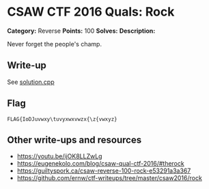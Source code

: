# CSAW CTF 2016 Quals: Rock

**Category:** Reverse
**Points:** 100
**Solves:**
**Description:**

Never forget the people's champ.

## Write-up

See [solution.cpp](solution.cpp)

## Flag
`FLAG{IoDJuvwxy\tuvyxwxvwzx{\z{vwxyz}`

## Other write-ups and resources

* https://youtu.be/ijOK8LLZwLg
* https://eugenekolo.com/blog/csaw-qual-ctf-2016/#therock
* https://guiltyspork.ca/csaw-reverse-100-rock-e53291a3a367
* https://github.com/ernw/ctf-writeups/tree/master/csaw2016/rock
